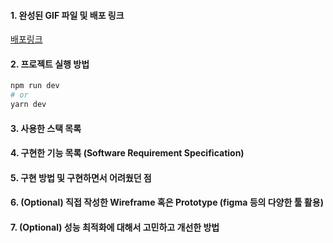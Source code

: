 #### 1. 완성된 GIF 파일 및 배포 링크
[배포링크](https://codestates-bithumb-frontend.firebaseapp.com/)

#### 2. 프로젝트 실행 방법
```bash
npm run dev
# or
yarn dev
```
#### 3. 사용한 스택 목록

#### 4. 구현한 기능 목록 (Software Requirement Specification)

#### 5. 구현 방법 및 구현하면서 어려웠던 점

#### 6. (Optional) 직접 작성한 Wireframe 혹은 Prototype (figma 등의 다양한 툴 활용)

#### 7. (Optional) 성능 최적화에 대해서 고민하고 개선한 방법

